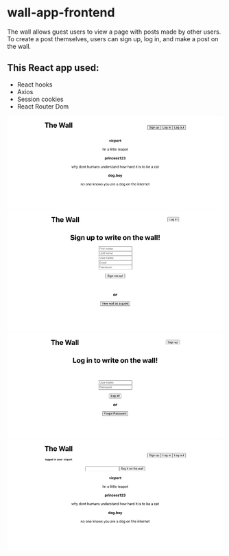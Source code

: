# wall-app-frontend
The wall allows guest users to view a page with posts made by other users. To create a post themselves, users can sign up, log in, and make a post on the wall.

## This React app used: 
- React hooks
- Axios
- Session cookies
- React Router Dom

<img src="public/homePage_guest.png"/>

<img src="public/signUp.png"/>

<img src="public/loginPage.png"/>

<img src="public/homePage_LoggedIn.png"/>



